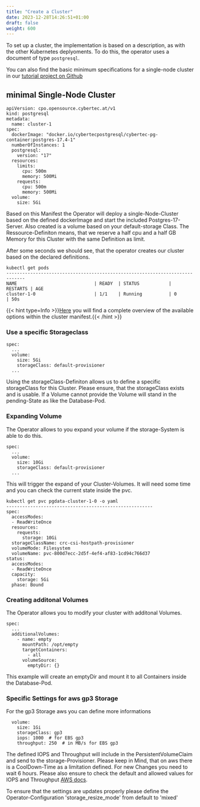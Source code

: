 ```yaml
---
title: "Create a Cluster"
date: 2023-12-28T14:26:51+01:00
draft: false
weight: 600
---
```


To set up a cluster, the implementation is based on a description, as with the other Kubernetes deplyoments. To do this, the operator uses a document of type `postgresql`.

You can also find the basic minimum specifications for a single-node cluster in our [tutorial project on Github](https://github.com/cybertec-postgresql/CYBERTEC-operator-tutorials/blob/main/cluster-tutorials/single-cluster/postgres.yaml)

## minimal Single-Node Cluster
```
apiVersion: cpo.opensource.cybertec.at/v1
kind: postgresql
metadata:
  name: cluster-1
spec:
  dockerImage: "docker.io/cybertecpostgresql/cybertec-pg-container:postgres-17.4-1"
  numberOfInstances: 1
  postgresql:
    version: "17"
  resources:
    limits:
      cpu: 500m
      memory: 500Mi
    requests:
      cpu: 500m
      memory: 500Mi
  volume:
    size: 5Gi 
```
Based on this Manifest the Operator will deploy a single-Node-Cluster based on the defined dockerImage and start the included Postgres-17-Server. 
Also created is a volume based on your default-storage Class. The Ressource-Definiton means, that we reserve a half cpu and a half GB Memory for this Cluster with the same Definition as limit.

After some seconds we should see, that the operator creates our cluster based on the declared definitions.
```
kubectl get pods
-----------------------------------------------------------------------------
NAME                             | READY  | STATUS           | RESTARTS | AGE
cluster-1-0                      | 1/1    | Running          | 0        | 50s

```

{{< hint type=Info >}}[Here](documentation/crd/crd-postgresql/) you will find a complete overview of the available options within the cluster manifest.{{< /hint >}}

### Use a specific Storageclass
```
spec:
  ...
  volume:
    size: 5Gi
    storageClass: default-provisioner
  ...
```
Using the storageClass-Definiton allows us to define a specific storageClass for this Cluster. Please ensure, that the storageClass exists and is usable. If a Volume cannot provide the Volume will stand in the pending-State as like the Database-Pod.

### Expanding Volume
The Operator allows to you expand your volume if the storage-System is able to do this. 
```
spec:
  ...
  volume:
    size: 10Gi
    storageClass: default-provisioner
  ...
```
This will trigger the expand of your Cluster-Volumes. It will need some time and you can check the current state inside the pvc.
```
kubectl get pvc pgdata-cluster-1-0 -o yaml
-------------------------------------------------------
spec:
  accessModes:
  - ReadWriteOnce
  resources:
    requests:
      storage: 10Gi
  storageClassName: crc-csi-hostpath-provisioner
  volumeMode: Filesystem
  volumeName: pvc-800d7ecc-2d5f-4ef4-af83-1cd94c766d37
status:
  accessModes:
  - ReadWriteOnce
  capacity:
    storage: 5Gi
  phase: Bound

```

### Creating additonal Volumes
The Operator allows you to modify your cluster with additonal Volumes.
```
spec:
  ...
  additionalVolumes:
    - name: empty
      mountPath: /opt/empty
      targetContainers:
        - all
      volumeSource:
        emptyDir: {}
```
This example will create an emptyDir and mount it to all Containers inside the Database-Pod.


### Specific Settings for aws gp3 Storage
For the gp3 Storage aws you can define more informations 
```
  volume:
    size: 1Gi
    storageClass: gp3
    iops: 1000  # for EBS gp3
    throughput: 250  # in MB/s for EBS gp3

```
The defined IOPS and Throughput will include in the PersistentVolumeClaim and send to the storage-Provisioner.
Please keep in Mind, that on aws there is a CoolDown-Time as a limitation defined. For new Changes you need to wait 6 hours. 
Please also ensure to check the default and allowed values for IOPS and Throughput [AWS docs](https://aws.amazon.com/ebs/general-purpose/).

To ensure that the settings are updates properly please define the Operator-Configuration 'storage_resize_mode' from default to 'mixed'
